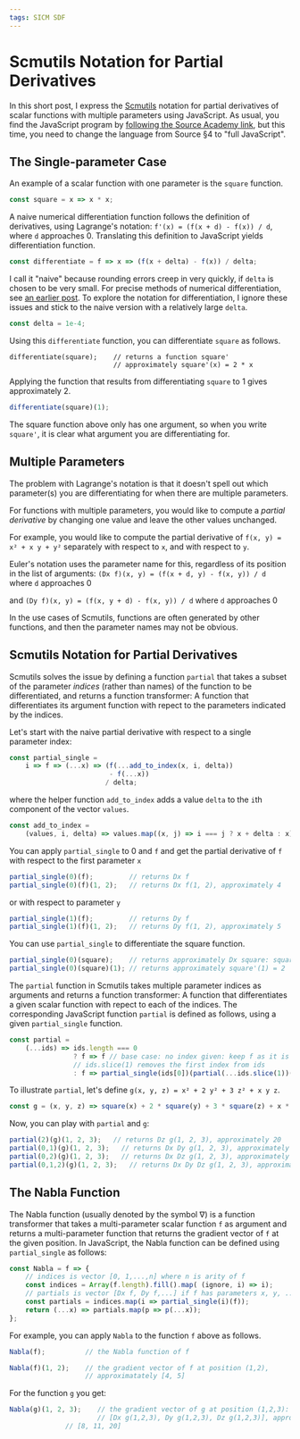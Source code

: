 ```yaml
---
tags: SICM SDF
---
```


# Scmutils Notation for Partial Derivatives

In this short post, I express the
[Scmutils](https://groups.csail.mit.edu/mac/users/gjs/6946/refman.txt)
notation for partial derivatives
of scalar functions with multiple parameters using JavaScript. As usual, you find the
JavaScript program by [following the Source Academy link](https://share.sourceacademy.org/eab8p),
but this time, you need to change the language from Source §4 to "full JavaScript".

## The Single-parameter Case

An example of a scalar function with one parameter is the  `square` function.
```js
const square = x => x * x;
```
A naive numerical differentiation function 
follows the definition of derivatives, using Lagrange's notation:
`f'(x) = (f(x + d) - f(x)) / d`, where `d` approaches 0.
Translating this definition to JavaScript yields
differentiation function.
```js
const differentiate = f => x => (f(x + delta) - f(x)) / delta;
```
I call it "naive" because rounding errors creep in very quickly, if
`delta` is chosen to be very small. For precise methods
of numerical differentiation, see
[an earlier post](https://martin-henz.github.io/martin-henz/2022/02/13/abstraction-in-numerical-methods.html). To explore the notation for differentiation, I ignore these
issues and stick to the naive version with a relatively large `delta`.
```js
const delta = 1e-4;
```
Using this `differentiate` function, you can differentiate `square` as follows.
```
differentiate(square);    // returns a function square'
                          // approximately square'(x) = 2 * x
```
Applying the function that results from differentiating `square` to 1
gives approximately 2.
```js
differentiate(square)(1);
```
The square function above only has one argument, so when
you write `square'`, it is clear what argument you are 
differentiating for.

## Multiple Parameters

The problem with Lagrange's notation is that it doesn't
spell out which parameter(s) you are differentiating for 
when there are multiple parameters.

For functions with multiple parameters, you would like
to compute a *partial derivative* by changing one value
and leave the other values unchanged.

For example, you would like to compute the partial 
derivative of
`f(x, y) = x² + x y + y²`
separately with respect to `x`, and with respect to `y`.

Euler's notation uses the parameter name for this, 
regardless of its position in the list of arguments:
`(Dx f)(x, y) = (f(x + d, y) - f(x, y)) / d` where `d` approaches 0

and
`(Dy f)(x, y) = (f(x, y + d) - f(x, y)) / d` where `d` approaches 0

In the use cases of Scmutils, functions are often generated by
other functions, and then the parameter names may not be obvious.

## Scmutils Notation for Partial Derivatives

Scmutils solves the issue by defining a function `partial`
that takes a subset of the parameter *indices* (rather than names)
of the function
to be differentiated, and returns a function transformer:
A function that differentiates its argument function with 
repect to the parameters indicated by the indices.

Let's start with the naive partial derivative with respect to
a single parameter index:
```js
const partial_single = 
    i => f => (...x) => (f(...add_to_index(x, i, delta))
                         - f(...x)) 
                        / delta;
```
where the helper function `add_to_index` adds a value `delta` to
the `i`th component of the vector `values`.
```js
const add_to_index = 
    (values, i, delta) => values.map((x, j) => i === j ? x + delta : x);
```
You can apply `partial_single` to 0 and `f` and get
the partial derivative of `f` with respect to the first parameter `x`
```js
partial_single(0)(f);         // returns Dx f
partial_single(0)(f)(1, 2);   // returns Dx f(1, 2), approximately 4
```
or with respect to parameter `y`
```js
partial_single(1)(f);         // returns Dy f
partial_single(1)(f)(1, 2);   // returns Dy f(1, 2), approximately 5
```
You can use `partial_single` to differentiate the square function.
```js
partial_single(0)(square);    // returns approximately Dx square: square'(x) = 2 * x
partial_single(0)(square)(1); // returns approximately square'(1) = 2
```
The `partial` function in Scmutils 
takes multiple parameter indices as arguments and
returns a function transformer: A function
that differentiates a given scalar function with repect to each
of the indices. The corresponding JavaScript function `partial`
is defined as follows, using a given `partial_single` function.
```js
const partial = 
    (...ids) => ids.length === 0
                ? f => f // base case: no index given: keep f as it is
                // ids.slice(1) removes the first index from ids
                : f => partial_single(ids[0])(partial(...ids.slice(1))(f));
```
To illustrate `partial`, let's define `g(x, y, z) = x² + 2 y² + 3 z² + x y z`.
```js
const g = (x, y, z) => square(x) + 2 * square(y) + 3 * square(z) + x * y * z;
```
Now, you can play with `partial` and `g`:
```js
partial(2)(g)(1, 2, 3);   // returns Dz g(1, 2, 3), approximately 20
partial(0,1)(g)(1, 2, 3);   // returns Dx Dy g(1, 2, 3), approximately 3
partial(0,2)(g)(1, 2, 3);   // returns Dx Dz g(1, 2, 3), approximately 2
partial(0,1,2)(g)(1, 2, 3);   // returns Dx Dy Dz g(1, 2, 3), approximately 1
```

## The Nabla Function

The Nabla function (usually denoted by the symbol ∇) is a function
transformer that takes a
multi-parameter scalar function `f` as argument
and returns a multi-parameter function that returns the gradient
vector of `f` at the given position. In JavaScript, the Nabla function
can be defined using `partial_single` as follows:
```js
const Nabla = f => {
    // indices is vector [0, 1,...,n] where n is arity of f
    const indices = Array(f.length).fill().map( (ignore, i) => i);
    // partials is vector [Dx f, Dy f,...] if f has parameters x, y, ...
    const partials = indices.map(i => partial_single(i)(f));
    return (...x) => partials.map(p => p(...x));
};
```
For example, you can apply `Nabla` to the function `f` above as follows.
```js
Nabla(f);          // the Nabla function of f

Nabla(f)(1, 2);    // the gradient vector of f at position (1,2),
                   // approximatately [4, 5]
```
For the function `g` you get:
```js
Nabla(g)(1, 2, 3);    // the gradient vector of g at position (1,2,3):
                      // [Dx g(1,2,3), Dy g(1,2,3), Dz g(1,2,3)], approximately
		      // [8, 11, 20]
```

